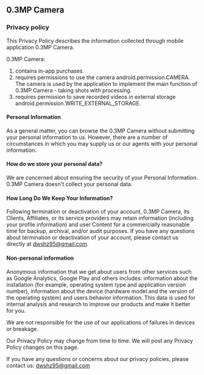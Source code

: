## 0.3MP Camera

### Privacy policy

This Privacy Policy describes the information collected through mobile application 0.3MP Camera.

0.3MP Camera:
1. contains in-app purchases.
2. requires permissions to use the camera android.permission.CAMERA. The camera is used by the application to implement the main function of 0.3MP Camera - taking shots with processing.
3. requires permission to save recorded videos in external storage android.permission.WRITE_EXTERNAL_STORAGE.

#### Personal Information

As a general matter, you can browse the 0.3MP Camera without submitting your personal information to us. However, there are a
number of circumstances in which you may supply us or our agents with your personal information.

#### How do we store your personal data?

We are concerned about ensuring the security of your Personal Information. 0.3MP Camera doesn't collect your personal data.

#### How Long Do We Keep Your Information?

Following termination or deactivation of your account, 0.3MP Camera, its Clients, Affiliates, or its service providers may retain
information (including your profile information) and user Content for a commercially reasonable time for backup, archival,
and/or audit purposes. If you have any questions about termination or deactivation of your account, please contact us
directly at dwshz95@gmail.com. 

#### Non-personal information

Anonymous information that we get about users from other services such as Google Analytics, Google Play and others includes: information about the installation (for example, operating system type and application version number), information about the device (hardware model and the version of the operating system) and users behavior information.
This data is used for internal analysis and research to improve our products and make it better for you.

We are not responsible for the use of our applications of failures in devices or breakage.

Our Privacy Policy may change from time to time. We will post any Privacy Policy changes on this page.

If you have any questions or concerns about our privacy policies, please contact us: 
dwshz95@gmail.com
